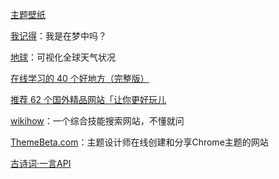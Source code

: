 [主题壁纸](http://desktopography.net/) 

[我记得](http://i-remember.fr/en/)：我是在梦中吗？

[地球](https://earth.nullschool.net/)：可视化全球天气状况


[在线学习的 40 个好地方（完整版）](https://zhuanlan.zhihu.com/p/21941990)

[推荐 62 个国外精品网站「让你更好玩儿](https://zhuanlan.zhihu.com/p/24387573)

[wikihow](https://zh.wikihow.com)：一个综合技能搜索网站，不懂就问

[ThemeBeta.com](https://www.themebeta.com/)：主题设计师在线创建和分享Chrome主题的网站

[古诗词·一言API](https://gushi.ci/)
[]()
[]()
[]()







[]()
[]()
[]()
[]()
[]()
[]()